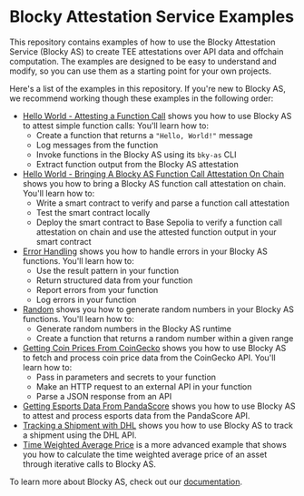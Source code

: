 # Blocky Attestation Service Examples

This repository contains examples of how to use the Blocky Attestation
Service (Blocky AS) to create TEE attestations over API data and offchain
computation. The examples are designed to be easy to understand and modify, so
you can use them as a starting point for your own projects.

Here's a list of the examples in this repository.
If you're new to Blocky AS, we recommend working though these examples in the
following order:

- [Hello World - Attesting a Function Call](./hello_world_attest_fn_call) shows
  you how to use Blocky AS to attest simple function calls: You'll learn how to:
   - Create a function that returns a `"Hello, World!"` message
   - Log messages from the function
   - Invoke functions in the Blocky AS using its `bky-as` CLI
   - Extract function output from the Blocky AS attestation
- [Hello World - Bringing A Blocky AS Function Call Attestation On Chain](./hello_world_on_chain)
  shows you how to bring a Blocky AS function call attestation on chain. You'll
  learn how to:
   - Write a smart contract to verify and parse a function call attestation
   - Test the smart contract locally
   - Deploy the smart contract to Base Sepolia to verify a function call
     attestation on chain and use the attested function output in your smart
     contract
- [Error Handling](./error_handling) shows you how to handle errors in your
  Blocky AS functions. You'll learn how to:
   - Use the result pattern in your function
   - Return structured data from your function
   - Report errors from your function
   - Log errors in your function
- [Random](./random) shows you how to generate random numbers in your Blocky AS
  functions. You'll learn how to:
  - Generate random numbers in the Blocky AS runtime
  - Create a function that returns a random number within a given range
- [Getting Coin Prices From CoinGecko](./coin_prices_from_coingecko) shows you
  how to use Blocky AS to fetch and process coin price data from the CoinGecko 
  API. You'll learn how to:
   - Pass in parameters and secrets to your function
   - Make an HTTP request to an external API in your function
   - Parse a JSON response from an API
- [Getting Esports Data From PandaScore](./esports_data_from_pandascore) shows
  you how to use Blocky AS to attest and process esports data from the 
  PandaScore API. 
- [Tracking a Shipment with DHL](./shipment_tracking_with_dhl) shows
  you how to use Blocky AS to track a shipment using the DHL API.
- [Time Weighted Average Price](./time_weighted_average_price) is a more
  advanced example that shows you how to calculate the time weighted average
  price of an asset through iterative calls to Blocky AS.

To learn more about Blocky AS, check out our
[documentation](https://blocky-docs.redocly.app/v0.1.0-beta.5/).
